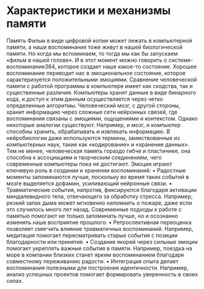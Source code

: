 # Характеристики и механизмы памяти

Память
Фильм в виде цифровой копии может лежать в компьютерной памяти, а наши воспоминания тоже живут в нашей биологической памяти. Но когда мы вспоминаем, то тогда мы как бы запускаем «фильм в нашей голове». И в этот момент можно говорить о системе-воспоминание364, которое создает наше какое-то состояние. Хорошее воспоминание переводит нас в эмоциональное состояние, которое характеризуется положительными эмоциями.
Сравнение человеческой памяти с работой программы в компьютере имеет как сходства, так и существенные различия. Компьютеры хранят данные в виде бинарного кода, и доступ к этим данным осуществляется через четко определенные алгоритмы. Человеческий мозг, с другой стороны, хранит информацию через сложные сети нейронных связей, где воспоминания связаны с эмоциями, ощущениями и контекстом.
Однако некоторые аналогии существуют. Например, и мозг, и компьютер способны хранить, обрабатывать и извлекать информацию. В нейробиологии даже используются термины, заимствованные из компьютерных наук, такие как «кодирование» и «хранение данных». Тем не менее, человеческая память гораздо гибче и пластичнее, она способна к ассоциациям и творческим соединениям, чего современные компьютеры пока не достигают.
Эмоции играют ключевую роль в создании и хранении воспоминаний:
• Радостные моменты запоминаются лучше, поскольку во время таких событий в мозге выделяется дофамин, усиливающий нейронные связи.
• Травматические события, напротив, фиксируются благодаря активации миндалевидного тела, отвечающего за обработку стресса. Например, резкий запах дыма может мгновенно напомнить о пожаре, даже если это случилось много лет назад.
Современные подходы к работе с памятью помогают не только запоминать лучше, но и осознанно изменять наше восприятие прошлого:
• Ретроспективная переоценка позволяет смягчить влияние травматичных воспоминаний. Например, медитация помогает пересматривать старые события с позиции благодарности или принятия.
• Создание якорей через сильные эмоции помогает укреплять важные события в памяти. Например, поездка на море в компании близких станет ярким воспоминанием благодаря совместному переживанию радости.
• Интеграция опыта делает воспоминания полезными для построения идентичности. Например, анализ успешных проектов помогает формировать уверенность в своих силах.
